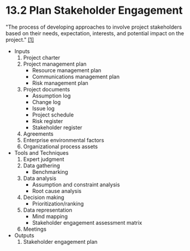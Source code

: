 # 13.2 Plan Stakeholder Engagement

"The process of developing approaches to involve project stakeholders based on
their needs, expectation, interests, and potential impact on the project."
[[1]](../home.md#references)

- Inputs
  1. Project charter
  2. Project management plan
     - Resource management plan
     - Communications management plan
     - Risk management plan
  3. Project documents
     - Assumption log
     - Change log
     - Issue log
     - Project schedule
     - Risk register
     - Stakeholder register
  4. Agreements
  5. Enterprise environmental factors
  6. Organizational process assets
- Tools and Techniques
  1. Expert judgment
  2. Data gathering
     - Benchmarking
  3. Data analysis
     - Assumption and constraint analysis
     - Root cause analysis
  4. Decision making
     - Prioritization/ranking
  5. Data representation
     - Mind mapping
     - Stakeholder engagement assessment matrix
  6. Meetings
- Outputs
  1. Stakeholder engagement plan
